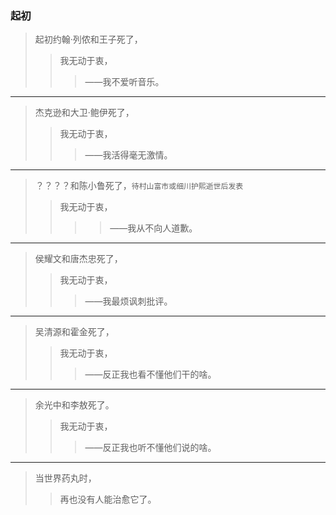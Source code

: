 ### 起初
>起初约翰·列侬和王子死了，
>>我无动于衷，
>>>——我不爱听音乐。
---
>杰克逊和大卫·鲍伊死了，
>>我无动于衷，
>>>——我活得毫无激情。
---
>？？？？和陈小鲁死了，`待村山富市或细川护熙逝世后发表`
>>我无动于衷，
>>>>——我从不向人道歉。
---
>侯耀文和唐杰忠死了，
>>我无动于衷，
>>>——我最烦讽刺批评。
---
>吴清源和霍金死了，
>>我无动于衷，
>>>——反正我也看不懂他们干的啥。
---
>余光中和李敖死了。
>>我无动于衷，
>>>——反正我也听不懂他们说的啥。
---
>当世界药丸时，
>>再也没有人能治愈它了。